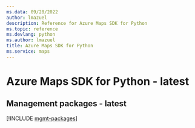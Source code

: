 ```yaml
---
ms.data: 09/28/2022
author: lmazuel
description: Reference for Azure Maps SDK for Python
ms.topic: reference
ms.devlang: python
ms.author: lmazuel
title: Azure Maps SDK for Python
ms.service: maps
---
```

# Azure Maps SDK for Python - latest

## Management packages - latest
[!INCLUDE [mgmt-packages](maps-mgmt-index.md)]
